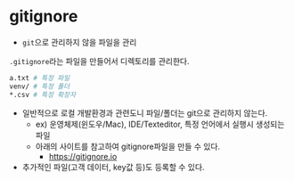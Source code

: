 #  gitignore

* `git`으로 관리하지 않을 파일을 관리

`.gitignore`라는 파일을 만들어서 디렉토리를 관리한다.

```bash
a.txt # 특정 파일
venv/ # 특정 폴더
*.csv # 특정 확장자
```



* 일반적으로 로컬 개발환경과 관련도니 파일/폴더는 git으로 관리하지 않는다.
  * ex) 운영체제(윈도우/Mac), IDE/Texteditor, 특정 언어에서 실행시 생성되는 파일
  * 아래의 사이트를 참고하여 gitignore파일을 만들 수 있다.
    * https://gitignore.io
* 추가적인 파일(고객 데이터, key값 등)도 등록할 수 있다.
